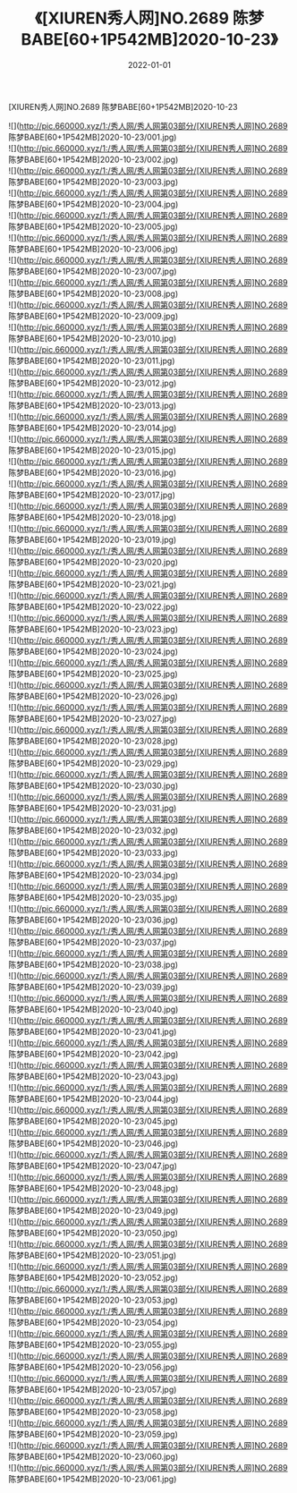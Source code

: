 ﻿---
layout: post
title:  《[XIUREN秀人网]NO.2689 陈梦BABE[60+1P542MB]2020-10-23》
date:   2022-01-01
img: http://pic.660000.xyz/1:/秀人网/秀人网第03部分/[XIUREN秀人网]NO.2689 陈梦BABE[60+1P542MB]2020-10-23/000.jpg
categories: [美女, 清纯, 唯美]
---

[XIUREN秀人网]NO.2689 陈梦BABE[60+1P542MB]2020-10-23

 ![](http://pic.660000.xyz/1:/秀人网/秀人网第03部分/[XIUREN秀人网]NO.2689 陈梦BABE[60+1P542MB]2020-10-23/001.jpg) <br>![](http://pic.660000.xyz/1:/秀人网/秀人网第03部分/[XIUREN秀人网]NO.2689 陈梦BABE[60+1P542MB]2020-10-23/002.jpg) <br>![](http://pic.660000.xyz/1:/秀人网/秀人网第03部分/[XIUREN秀人网]NO.2689 陈梦BABE[60+1P542MB]2020-10-23/003.jpg) <br>![](http://pic.660000.xyz/1:/秀人网/秀人网第03部分/[XIUREN秀人网]NO.2689 陈梦BABE[60+1P542MB]2020-10-23/004.jpg) <br>![](http://pic.660000.xyz/1:/秀人网/秀人网第03部分/[XIUREN秀人网]NO.2689 陈梦BABE[60+1P542MB]2020-10-23/005.jpg) <br>![](http://pic.660000.xyz/1:/秀人网/秀人网第03部分/[XIUREN秀人网]NO.2689 陈梦BABE[60+1P542MB]2020-10-23/006.jpg) <br>![](http://pic.660000.xyz/1:/秀人网/秀人网第03部分/[XIUREN秀人网]NO.2689 陈梦BABE[60+1P542MB]2020-10-23/007.jpg) <br>![](http://pic.660000.xyz/1:/秀人网/秀人网第03部分/[XIUREN秀人网]NO.2689 陈梦BABE[60+1P542MB]2020-10-23/008.jpg) <br>![](http://pic.660000.xyz/1:/秀人网/秀人网第03部分/[XIUREN秀人网]NO.2689 陈梦BABE[60+1P542MB]2020-10-23/009.jpg) <br>![](http://pic.660000.xyz/1:/秀人网/秀人网第03部分/[XIUREN秀人网]NO.2689 陈梦BABE[60+1P542MB]2020-10-23/010.jpg) <br>![](http://pic.660000.xyz/1:/秀人网/秀人网第03部分/[XIUREN秀人网]NO.2689 陈梦BABE[60+1P542MB]2020-10-23/011.jpg) <br>![](http://pic.660000.xyz/1:/秀人网/秀人网第03部分/[XIUREN秀人网]NO.2689 陈梦BABE[60+1P542MB]2020-10-23/012.jpg) <br>![](http://pic.660000.xyz/1:/秀人网/秀人网第03部分/[XIUREN秀人网]NO.2689 陈梦BABE[60+1P542MB]2020-10-23/013.jpg) <br>![](http://pic.660000.xyz/1:/秀人网/秀人网第03部分/[XIUREN秀人网]NO.2689 陈梦BABE[60+1P542MB]2020-10-23/014.jpg) <br>![](http://pic.660000.xyz/1:/秀人网/秀人网第03部分/[XIUREN秀人网]NO.2689 陈梦BABE[60+1P542MB]2020-10-23/015.jpg) <br>![](http://pic.660000.xyz/1:/秀人网/秀人网第03部分/[XIUREN秀人网]NO.2689 陈梦BABE[60+1P542MB]2020-10-23/016.jpg) <br>![](http://pic.660000.xyz/1:/秀人网/秀人网第03部分/[XIUREN秀人网]NO.2689 陈梦BABE[60+1P542MB]2020-10-23/017.jpg) <br>![](http://pic.660000.xyz/1:/秀人网/秀人网第03部分/[XIUREN秀人网]NO.2689 陈梦BABE[60+1P542MB]2020-10-23/018.jpg) <br>![](http://pic.660000.xyz/1:/秀人网/秀人网第03部分/[XIUREN秀人网]NO.2689 陈梦BABE[60+1P542MB]2020-10-23/019.jpg) <br>![](http://pic.660000.xyz/1:/秀人网/秀人网第03部分/[XIUREN秀人网]NO.2689 陈梦BABE[60+1P542MB]2020-10-23/020.jpg) <br>![](http://pic.660000.xyz/1:/秀人网/秀人网第03部分/[XIUREN秀人网]NO.2689 陈梦BABE[60+1P542MB]2020-10-23/021.jpg) <br>![](http://pic.660000.xyz/1:/秀人网/秀人网第03部分/[XIUREN秀人网]NO.2689 陈梦BABE[60+1P542MB]2020-10-23/022.jpg) <br>![](http://pic.660000.xyz/1:/秀人网/秀人网第03部分/[XIUREN秀人网]NO.2689 陈梦BABE[60+1P542MB]2020-10-23/023.jpg) <br>![](http://pic.660000.xyz/1:/秀人网/秀人网第03部分/[XIUREN秀人网]NO.2689 陈梦BABE[60+1P542MB]2020-10-23/024.jpg) <br>![](http://pic.660000.xyz/1:/秀人网/秀人网第03部分/[XIUREN秀人网]NO.2689 陈梦BABE[60+1P542MB]2020-10-23/025.jpg) <br>![](http://pic.660000.xyz/1:/秀人网/秀人网第03部分/[XIUREN秀人网]NO.2689 陈梦BABE[60+1P542MB]2020-10-23/026.jpg) <br>![](http://pic.660000.xyz/1:/秀人网/秀人网第03部分/[XIUREN秀人网]NO.2689 陈梦BABE[60+1P542MB]2020-10-23/027.jpg) <br>![](http://pic.660000.xyz/1:/秀人网/秀人网第03部分/[XIUREN秀人网]NO.2689 陈梦BABE[60+1P542MB]2020-10-23/028.jpg) <br>![](http://pic.660000.xyz/1:/秀人网/秀人网第03部分/[XIUREN秀人网]NO.2689 陈梦BABE[60+1P542MB]2020-10-23/029.jpg) <br>![](http://pic.660000.xyz/1:/秀人网/秀人网第03部分/[XIUREN秀人网]NO.2689 陈梦BABE[60+1P542MB]2020-10-23/030.jpg) <br>![](http://pic.660000.xyz/1:/秀人网/秀人网第03部分/[XIUREN秀人网]NO.2689 陈梦BABE[60+1P542MB]2020-10-23/031.jpg) <br>![](http://pic.660000.xyz/1:/秀人网/秀人网第03部分/[XIUREN秀人网]NO.2689 陈梦BABE[60+1P542MB]2020-10-23/032.jpg) <br>![](http://pic.660000.xyz/1:/秀人网/秀人网第03部分/[XIUREN秀人网]NO.2689 陈梦BABE[60+1P542MB]2020-10-23/033.jpg) <br>![](http://pic.660000.xyz/1:/秀人网/秀人网第03部分/[XIUREN秀人网]NO.2689 陈梦BABE[60+1P542MB]2020-10-23/034.jpg) <br>![](http://pic.660000.xyz/1:/秀人网/秀人网第03部分/[XIUREN秀人网]NO.2689 陈梦BABE[60+1P542MB]2020-10-23/035.jpg) <br>![](http://pic.660000.xyz/1:/秀人网/秀人网第03部分/[XIUREN秀人网]NO.2689 陈梦BABE[60+1P542MB]2020-10-23/036.jpg) <br>![](http://pic.660000.xyz/1:/秀人网/秀人网第03部分/[XIUREN秀人网]NO.2689 陈梦BABE[60+1P542MB]2020-10-23/037.jpg) <br>![](http://pic.660000.xyz/1:/秀人网/秀人网第03部分/[XIUREN秀人网]NO.2689 陈梦BABE[60+1P542MB]2020-10-23/038.jpg) <br>![](http://pic.660000.xyz/1:/秀人网/秀人网第03部分/[XIUREN秀人网]NO.2689 陈梦BABE[60+1P542MB]2020-10-23/039.jpg) <br>![](http://pic.660000.xyz/1:/秀人网/秀人网第03部分/[XIUREN秀人网]NO.2689 陈梦BABE[60+1P542MB]2020-10-23/040.jpg) <br>![](http://pic.660000.xyz/1:/秀人网/秀人网第03部分/[XIUREN秀人网]NO.2689 陈梦BABE[60+1P542MB]2020-10-23/041.jpg) <br>![](http://pic.660000.xyz/1:/秀人网/秀人网第03部分/[XIUREN秀人网]NO.2689 陈梦BABE[60+1P542MB]2020-10-23/042.jpg) <br>![](http://pic.660000.xyz/1:/秀人网/秀人网第03部分/[XIUREN秀人网]NO.2689 陈梦BABE[60+1P542MB]2020-10-23/043.jpg) <br>![](http://pic.660000.xyz/1:/秀人网/秀人网第03部分/[XIUREN秀人网]NO.2689 陈梦BABE[60+1P542MB]2020-10-23/044.jpg) <br>![](http://pic.660000.xyz/1:/秀人网/秀人网第03部分/[XIUREN秀人网]NO.2689 陈梦BABE[60+1P542MB]2020-10-23/045.jpg) <br>![](http://pic.660000.xyz/1:/秀人网/秀人网第03部分/[XIUREN秀人网]NO.2689 陈梦BABE[60+1P542MB]2020-10-23/046.jpg) <br>![](http://pic.660000.xyz/1:/秀人网/秀人网第03部分/[XIUREN秀人网]NO.2689 陈梦BABE[60+1P542MB]2020-10-23/047.jpg) <br>![](http://pic.660000.xyz/1:/秀人网/秀人网第03部分/[XIUREN秀人网]NO.2689 陈梦BABE[60+1P542MB]2020-10-23/048.jpg) <br>![](http://pic.660000.xyz/1:/秀人网/秀人网第03部分/[XIUREN秀人网]NO.2689 陈梦BABE[60+1P542MB]2020-10-23/049.jpg) <br>![](http://pic.660000.xyz/1:/秀人网/秀人网第03部分/[XIUREN秀人网]NO.2689 陈梦BABE[60+1P542MB]2020-10-23/050.jpg) <br>![](http://pic.660000.xyz/1:/秀人网/秀人网第03部分/[XIUREN秀人网]NO.2689 陈梦BABE[60+1P542MB]2020-10-23/051.jpg) <br>![](http://pic.660000.xyz/1:/秀人网/秀人网第03部分/[XIUREN秀人网]NO.2689 陈梦BABE[60+1P542MB]2020-10-23/052.jpg) <br>![](http://pic.660000.xyz/1:/秀人网/秀人网第03部分/[XIUREN秀人网]NO.2689 陈梦BABE[60+1P542MB]2020-10-23/053.jpg) <br>![](http://pic.660000.xyz/1:/秀人网/秀人网第03部分/[XIUREN秀人网]NO.2689 陈梦BABE[60+1P542MB]2020-10-23/054.jpg) <br>![](http://pic.660000.xyz/1:/秀人网/秀人网第03部分/[XIUREN秀人网]NO.2689 陈梦BABE[60+1P542MB]2020-10-23/055.jpg) <br>![](http://pic.660000.xyz/1:/秀人网/秀人网第03部分/[XIUREN秀人网]NO.2689 陈梦BABE[60+1P542MB]2020-10-23/056.jpg) <br>![](http://pic.660000.xyz/1:/秀人网/秀人网第03部分/[XIUREN秀人网]NO.2689 陈梦BABE[60+1P542MB]2020-10-23/057.jpg) <br>![](http://pic.660000.xyz/1:/秀人网/秀人网第03部分/[XIUREN秀人网]NO.2689 陈梦BABE[60+1P542MB]2020-10-23/058.jpg) <br>![](http://pic.660000.xyz/1:/秀人网/秀人网第03部分/[XIUREN秀人网]NO.2689 陈梦BABE[60+1P542MB]2020-10-23/059.jpg) <br>![](http://pic.660000.xyz/1:/秀人网/秀人网第03部分/[XIUREN秀人网]NO.2689 陈梦BABE[60+1P542MB]2020-10-23/060.jpg) <br>![](http://pic.660000.xyz/1:/秀人网/秀人网第03部分/[XIUREN秀人网]NO.2689 陈梦BABE[60+1P542MB]2020-10-23/061.jpg) <br>